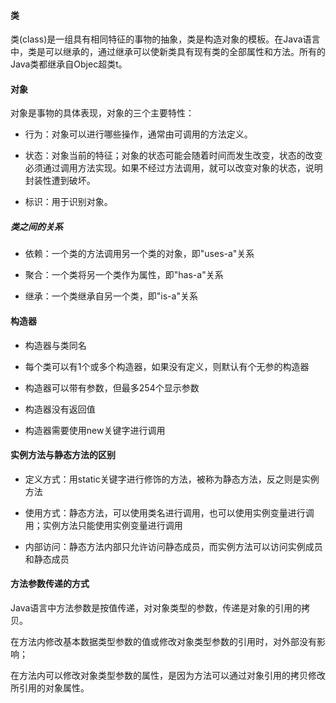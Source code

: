 #### 类

类(class)是一组具有相同特征的事物的抽象，类是构造对象的模板。在Java语言中，类是可以继承的，通过继承可以使新类具有现有类的全部属性和方法。所有的Java类都继承自Objec超类t。

#### 对象

对象是事物的具体表现，对象的三个主要特性：

- 行为：对象可以进行哪些操作，通常由可调用的方法定义。

- 状态：对象当前的特征；对象的状态可能会随着时间而发生改变，状态的改变必须通过调用方法实现。如果不经过方法调用，就可以改变对象的状态，说明封装性遭到破坏。

- 标识：用于识别对象。

##### 类之间的关系

- 依赖：一个类的方法调用另一个类的对象，即"uses-a"关系

- 聚合：一个类将另一个类作为属性，即"has-a"关系

- 继承：一个类继承自另一个类，即"is-a"关系

#### 构造器

- 构造器与类同名

- 每个类可以有1个或多个构造器，如果没有定义，则默认有个无参的构造器

- 构造器可以带有参数，但最多254个显示参数

- 构造器没有返回值

- 构造器需要使用new关键字进行调用

#### 实例方法与静态方法的区别

- 定义方式：用static关键字进行修饰的方法，被称为静态方法，反之则是实例方法

- 使用方式：静态方法，可以使用类名进行调用，也可以使用实例变量进行调用；实例方法只能使用实例变量进行调用

- 内部访问：静态方法内部只允许访问静态成员，而实例方法可以访问实例成员和静态成员

#### 方法参数传递的方式

Java语言中方法参数是按值传递，对对象类型的参数，传递是对象的引用的拷贝。

在方法内修改基本数据类型参数的值或修改对象类型参数的引用时，对外部没有影响；

在方法内可以修改对象类型参数的属性，是因为方法可以通过对象引用的拷贝修改所引用的对象属性。




